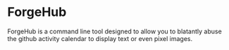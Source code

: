 # ForgeHub
ForgeHub is a command line tool designed to allow you to blatantly abuse the github activity calendar to display text
or even pixel images.
